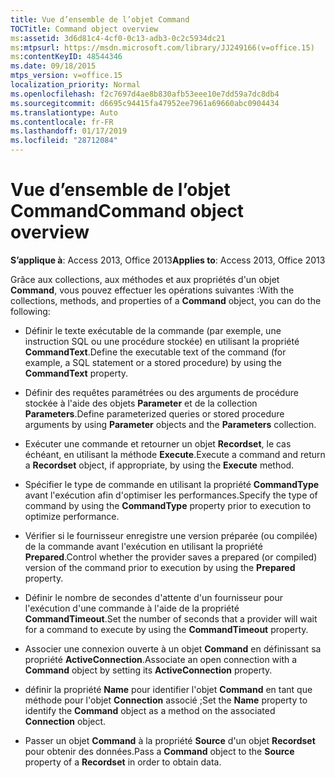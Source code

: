 ```yaml
---
title: Vue d’ensemble de l’objet Command
TOCTitle: Command object overview
ms:assetid: 3d6d81c4-4cf0-0c13-adb3-0c2c5934dc21
ms:mtpsurl: https://msdn.microsoft.com/library/JJ249166(v=office.15)
ms:contentKeyID: 48544346
ms.date: 09/18/2015
mtps_version: v=office.15
localization_priority: Normal
ms.openlocfilehash: f2c7697d4ae8b830afb53eee10e7dd59a7dc8db4
ms.sourcegitcommit: d6695c94415fa47952ee7961a69660abc0904434
ms.translationtype: Auto
ms.contentlocale: fr-FR
ms.lasthandoff: 01/17/2019
ms.locfileid: "28712084"
---
```

# <a name="command-object-overview"></a><span data-ttu-id="1fb62-102">Vue d’ensemble de l’objet Command</span><span class="sxs-lookup"><span data-stu-id="1fb62-102">Command object overview</span></span>

<span data-ttu-id="1fb62-103">**S’applique à**: Access 2013, Office 2013</span><span class="sxs-lookup"><span data-stu-id="1fb62-103">**Applies to**: Access 2013, Office 2013</span></span>

<span data-ttu-id="1fb62-104">Grâce aux collections, aux méthodes et aux propriétés d'un objet **Command**, vous pouvez effectuer les opérations suivantes :</span><span class="sxs-lookup"><span data-stu-id="1fb62-104">With the collections, methods, and properties of a **Command** object, you can do the following:</span></span>

  - <span data-ttu-id="1fb62-105">Définir le texte exécutable de la commande (par exemple, une instruction SQL ou une procédure stockée) en utilisant la propriété **CommandText**.</span><span class="sxs-lookup"><span data-stu-id="1fb62-105">Define the executable text of the command (for example, a SQL statement or a stored procedure) by using the **CommandText** property.</span></span>

  - <span data-ttu-id="1fb62-106">Définir des requêtes paramétrées ou des arguments de procédure stockée à l'aide des objets **Parameter** et de la collection **Parameters**.</span><span class="sxs-lookup"><span data-stu-id="1fb62-106">Define parameterized queries or stored procedure arguments by using **Parameter** objects and the **Parameters** collection.</span></span>

  - <span data-ttu-id="1fb62-107">Exécuter une commande et retourner un objet **Recordset**, le cas échéant, en utilisant la méthode **Execute**.</span><span class="sxs-lookup"><span data-stu-id="1fb62-107">Execute a command and return a **Recordset** object, if appropriate, by using the **Execute** method.</span></span>

  - <span data-ttu-id="1fb62-108">Spécifier le type de commande en utilisant la propriété **CommandType** avant l'exécution afin d'optimiser les performances.</span><span class="sxs-lookup"><span data-stu-id="1fb62-108">Specify the type of command by using the **CommandType** property prior to execution to optimize performance.</span></span>

  - <span data-ttu-id="1fb62-109">Vérifier si le fournisseur enregistre une version préparée (ou compilée) de la commande avant l'exécution en utilisant la propriété **Prepared**.</span><span class="sxs-lookup"><span data-stu-id="1fb62-109">Control whether the provider saves a prepared (or compiled) version of the command prior to execution by using the **Prepared** property.</span></span>

  - <span data-ttu-id="1fb62-110">Définir le nombre de secondes d'attente d'un fournisseur pour l'exécution d'une commande à l'aide de la propriété **CommandTimeout**.</span><span class="sxs-lookup"><span data-stu-id="1fb62-110">Set the number of seconds that a provider will wait for a command to execute by using the **CommandTimeout** property.</span></span>

  - <span data-ttu-id="1fb62-111">Associer une connexion ouverte à un objet **Command** en définissant sa propriété **ActiveConnection**.</span><span class="sxs-lookup"><span data-stu-id="1fb62-111">Associate an open connection with a **Command** object by setting its **ActiveConnection** property.</span></span>

  - <span data-ttu-id="1fb62-112">définir la propriété **Name** pour identifier l'objet **Command** en tant que méthode pour l'objet **Connection** associé ;</span><span class="sxs-lookup"><span data-stu-id="1fb62-112">Set the **Name** property to identify the **Command** object as a method on the associated **Connection** object.</span></span>

  - <span data-ttu-id="1fb62-113">Passer un objet **Command** à la propriété **Source** d'un objet **Recordset** pour obtenir des données.</span><span class="sxs-lookup"><span data-stu-id="1fb62-113">Pass a **Command** object to the **Source** property of a **Recordset** in order to obtain data.</span></span>

